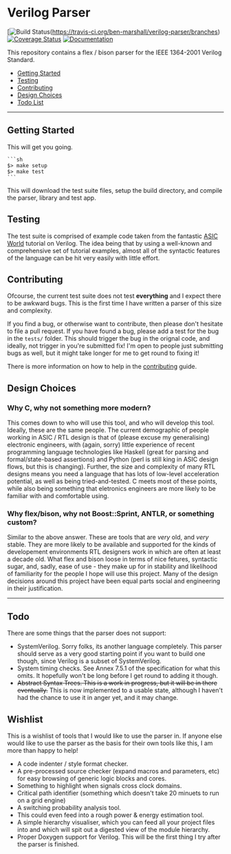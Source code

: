 
# Verilog Parser

[![Build Status](https://travis-ci.org/ben-marshall/verilog-parser.svg?branch=feature%2Fpreprocessor)(https://travis-ci.org/ben-marshall/verilog-parser/branches)
[![Coverage Status](https://coveralls.io/repos/github/ben-marshall/verilog-parser/badge.svg?branch=feature%2Fpreprocessor)](https://coveralls.io/github/ben-marshall/verilog-parser?branch=master)
[![Documentation](https://codedocs.xyz/ben-marshall/verilog-parser.svg)](https://codedocs.xyz/ben-marshall/verilog-parser/)

This repository contains a flex / bison parser for the IEEE 1364-2001 Verilog
Standard.

- [Getting Started](#getting-started)
- [Testing](#testing)
- [Contributing](#contributing)
- [Design Choices](#design-choices)
- [Todo List](#todo)

---

## Getting Started

This will get you going.

    ```sh
    $> make setup
    $> make test
    ```

This will download the test suite files, setup the build directory, and
compile the parser, library and test app.

## Testing

The test suite is comprised of example code taken from
the fantastic [ASIC World](http://www.asic-world.com/) tutorial on Verilog.
The idea being that by using a well-known and comprehensive set of
tutorial examples, almost all of the syntactic features of the language can be
hit very easily with little effort.

## Contributing

Ofcourse, the current test suite does not test **everything** and I expect
there to be awkward bugs. This is the first time I have written a parser of
this size and complexity.

If you find a bug, or otherwise want to contribute, then please don't
hesitate to file a pull request. If you have found a bug, please add a test
for the bug in the `tests/` folder. This should trigger the bug in the orignal
code, and ideally, not trigger in you're submitted fix! I'm open to people
just submitting bugs as well, but it might take longer for me to get round to
fixing it!

There is more information on how to help in the [contributing](CONTRIBUTING.md)
guide.

## Design Choices

### Why C, why not something more modern?

This comes down to who will use this tool, and who will develop this tool.
Ideally, these are the same people. The current demographic of people working
in ASIC / RTL design is that of (please excuse my generalising) electronic
engineers, with (again, sorry) little experience of recent programming language
technologies like Haskell (great for parsing and formal/state-based assertions)
and Python (perl is still king in ASIC design flows, but this is changing).
Further, the size and complexity of many RTL designs means you need a language
that has lots of low-level acceleration potential, as well as being
tried-and-tested. C meets most of these points, while also being something that
eletronics engineers are more likely to be familiar with and comfortable using.

### Why flex/bison, why not Boost::Sprint, ANTLR, or something custom?

Similar to the above answer. These are tools that are *very* old, and *very*
stable. They are more likely to be available and supported for the kinds
of developement environments RTL designers work in which are often at least
a decade old. What flex and bison loose in terms of nice fetures, syntactic
sugar, and, sadly, ease of use - they make up for in stability and
likelihood of familiarity for the people I hope will use this project.
Many of the design decisions around this project have been equal parts
social and engineering in their justification.


---


## Todo

There are some things that the parser does not support:

- SystemVerilog. Sorry folks, its another language completely. This parser
  should serve as a very good starting point if you want to build one though,
  since Verilog is a subset of SystemVerilog.
- System timing checks. See Annex 7.5.1 of the specification for what this
  omits. It hopefully won't be long before I get round to adding it though.
- ~~Abstract Syntax Trees. This is a work in progress, but it will be in there
  eventually.~~ This is now implemented to a usable state, although I haven't
  had the chance to use it in anger yet, and it may change.

## Wishlist

This is a wishlist of tools that I would like to use the parser in. If
anyone else would like to use the parser as the basis for their own tools
like this, I am more than happy to help!

- A code indenter / style format checker.
- A pre-processed source checker (expand macros and parameters, etc) for easy
  browsing of generic logic blocks and cores.
- Something to highlight when signals cross clock domains.
- Critical path identifier (something which doesn't take 20 minuets to run on 
  a grid engine) 
- A switching probability analysis tool. 
- This could even feed into a rough power & energy estimation tool. 
- A simple hierarchy visualiser, which you can feed all your project files into 
  and which will spit out a digested view of the module hierarchy. 
- Proper Doxygen support for Verilog. This will be the first thing I try after 
  the parser is finished. 
